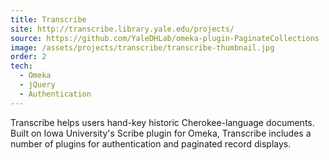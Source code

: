```yaml
---
title: Transcribe
site: http://transcribe.library.yale.edu/projects/
source: https://github.com/YaleDHLab/omeka-plugin-PaginateCollections
image: /assets/projects/transcribe/transcribe-thumbnail.jpg
order: 2
tech:
  - Omeka
  - jQuery
  - Authentication
---
```


Transcribe helps users hand-key historic Cherokee-language documents. Built on Iowa University's Scribe plugin for Omeka, Transcribe includes a number of plugins for authentication and paginated record displays.